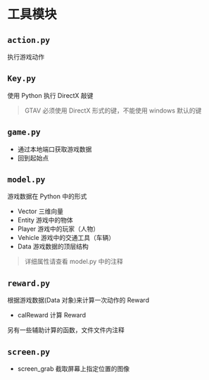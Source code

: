 # 工具模块

## `action.py`

执行游戏动作

## `Key.py`

使用 Python 执行 DirectX 敲键

> GTAV 必须使用 DirectX 形式的键，不能使用 windows 默认的键

## `game.py`

- 通过本地端口获取游戏数据
- 回到起始点

## `model.py`

游戏数据在 Python 中的形式

- Vector 三维向量
- Entity 游戏中的物体
- Player 游戏中的玩家（人物）
- Vehicle 游戏中的交通工具（车辆）
- Data 游戏数据的顶层结构

> 详细属性请查看 model.py 中的注释

## `reward.py`

根据游戏数据(Data 对象)来计算一次动作的 Reward

- calReward 计算 Reward

另有一些辅助计算的函数，文件文件内注释

## `screen.py`

- screen_grab 截取屏幕上指定位置的图像

